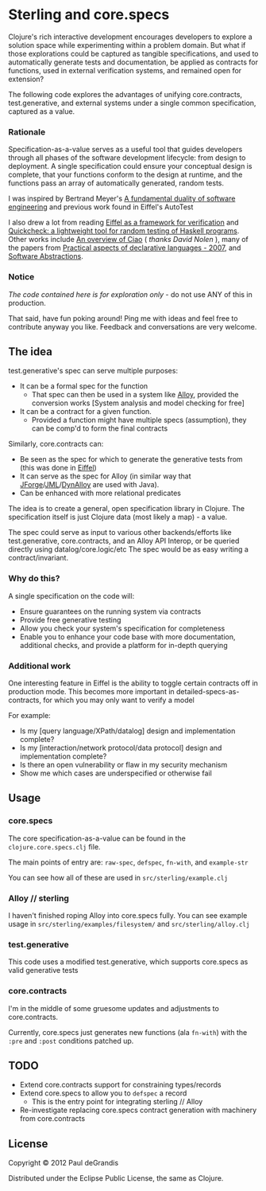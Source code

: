 Sterling and core.specs
=======================

Clojure's rich interactive development encourages developers to explore a solution space while experimenting within a problem domain. 
But what if those explorations could be captured as tangible specifications, and used to automatically generate tests and documentation, 
be applied as contracts for functions, used in external verification systems, and remained open for extension?

The following code explores the advantages of unifying core.contracts, test.generative, and external systems under a single common specification, 
captured as a value.


### Rationale

Specification-as-a-value serves as a useful tool that guides developers through all phases of the software development lifecycle: from design to deployment. 
A single specification could ensure your conceptual design is complete, that your functions conform to the design at runtime, 
and the functions pass an array of automatically generated, random tests.

I was inspired by Bertrand Meyer's [A fundamental duality of software engineering](http://cacm.acm.org/blogs/blog-cacm/156428-a-fundamental-duality-of-software-engineering/fulltext)
and previous work found in Eiffel's AutoTest

I also drew a lot from reading [Eiffel as a framework for verification](http://se.inf.ethz.ch/old/people/meyer/publications/lncs/eiffel-vstte.pdf) and  [Quickcheck: a lightweight tool for random testing of Haskell programs](http://www.cs.tufts.edu/~nr/cs257/archive/john-hughes/quick.pdf).
Other works include [An overview of Ciao](http://clip.dia.fi.upm.es/papers/RuleML11_slides.pdf) ( *thanks David Nolen* ), many of the papers from [Practical aspects of declarative languages - 2007](), and [Software Abstractions](http://books.google.com/books?id=DDv8Ie_jBUQC).

### Notice

_The code contained here is for exploration only_ - do not use ANY of this in production.

That said, have fun poking around!  Ping me with ideas and feel free to contribute anyway you like.  Feedback and conversations are very welcome.

The idea
---------

test.generative's spec can serve multiple purposes:

 * It can be a formal spec for the function
   * That spec can then be used in a system like [Alloy](http://alloy.mit.edu/alloy/index.html), provided the conversion works [System analysis and model checking for free]
 * It can be a contract for a given function.
   * Provided a function might have multiple specs (assumption), they can be comp'd to form the final contracts

Similarly, core.contracts can:

 * Be seen as the spec for which to generate the generative tests from (this was done in [Eiffel](http://www.eiffel.com/general/column/2004/september.html))
 * It can serve as the spec for Alloy
   (in similar way that [JForge](http://sdg.csail.mit.edu/forge/plugin.html)/[JML](http://www.eecs.ucf.edu/~leavens/JML//index.shtml)/[DynAlloy](http://citeseerx.ist.psu.edu/viewdoc/download?doi=10.1.1.69.6112&rep=rep1&type=pdf)
   are used with Java).
 * Can be enhanced with more relational predicates

The idea is to create a general, open specification library in Clojure.
The specification itself is just Clojure data (most likely a map) - a value.

The spec could serve as input to various other backends/efforts like test.generative, core.contracts, and an Alloy API Interop, or be queried directly using datalog/core.logic/etc
The spec would be as easy writing a contract/invariant.

### Why do this?

A single specification on the code will:
 * Ensure guarantees on the running system via contracts
 * Provide free generative testing
 * Allow you check your system's specification for completeness
 * Enable you to enhance your code base with more documentation, additional checks, and provide a platform for in-depth querying


### Additional work

One interesting feature in Eiffel is the ability to toggle certain contracts off in production mode.
This becomes more important in detailed-specs-as-contracts, for which you may only want to verify a model

For example:

 * Is my [query language/XPath/datalog] design and implementation complete?
 * Is my [interaction/network protocol/data protocol] design and implementation complete?
 * Is there an open vulnerability or flaw in my security mechanism
 * Show me which cases are underspecified or otherwise fail

## Usage

### core.specs
The core specification-as-a-value can be found in the `clojure.core.specs.clj` file.

The main points of entry are: `raw-spec`, `defspec`, `fn-with`, and `example-str`

You can see how all of these are used in `src/sterling/example.clj`

### Alloy // sterling
I haven't finished roping Alloy into core.specs fully.  You can see example usage in `src/sterling/examples/filesystem/` and `src/sterling/alloy.clj`

### test.generative
This code uses a modified test.generative, which supports core.specs as valid generative tests

### core.contracts
I'm in the middle of some gruesome updates and adjustments to core.contracts.

Currently, core.specs just generates new functions (ala `fn-with`) with the `:pre` and `:post` conditions patched up.

TODO
------

 * Extend core.contracts support for constraining types/records
 * Extend core.specs to allow you to `defspec` a record
   * This is the entry point for integrating sterling // Alloy
 * Re-investigate replacing core.specs contract generation with machinery from core.contracts

License
-------

Copyright © 2012 Paul deGrandis

Distributed under the Eclipse Public License, the same as Clojure.

